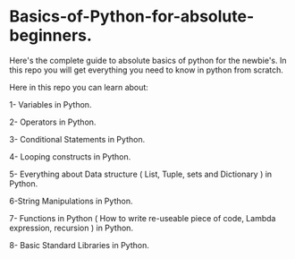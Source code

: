 # Basics-of-Python-for-absolute-beginners.
Here's the complete guide to absolute basics of python for the newbie's. In this repo you will get everything you need to know in python from scratch. 

  Here in this repo you can learn about:
	
  1- Variables in Python.
	
  2- Operators in Python.
	
  3- Conditional Statements in Python.
	
  4- Looping constructs in Python.
	
  5- Everything about Data structure ( List, Tuple, sets and Dictionary ) in Python.
	
  6-String Manipulations in Python.
	
  7- Functions in Python ( How to write re-useable piece of code, Lambda expression, recursion ) in Python.
	
  8- Basic Standard Libraries in Python.
